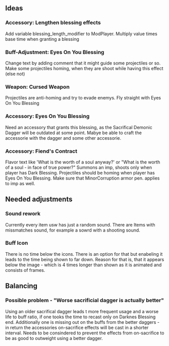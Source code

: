 ## Ideas

### Accessory: Lengthen blessing effects
Add variable blessing_length_modifier to ModPlayer. Multiply value times base time when granting a blessing

### Buff-Adjustment: Eyes On You Blessing
Change text by adding comment that it might guide some projectiles or so.
Make some projectiles homing, when they are shoot while having this effect (else not)

### Weapon: Cursed Weapon
Projectiles are anti-homing and try to evade enemys. Fly straight with Eyes On You Blessing

### Accessory: Eyes On You Blessing
Need an accessory that grants this blessing, as the Sacrifical Demonic Dagger will be outdated at some point.
Mabye be able to craft the accessorie with the dagger and some other accessorie.

### Accessory: Fiend's Contract
Flavor text like 'What is the worth of a soul anyway?' or "What is the worth of a soul - in face of true power?"
Summons an imp, shoots only when player has Dark Blessing.
Projectiles should be homing when player has Eyes On You Blessing.
Make sure that MinorCorruption armor pen. applies to imp as well.



## Needed adjustments

### Sound rework
Currently every item usw has just a random sound. There are Items with missmatches sound, for example a sowrd with a shooting sound.

### Buff Icon
There is no time below the icons. There is an option for that but enabeling it leads to the time being shown to far down.
Reason for that is, that it appears below the image - which is 4 times longer than shown as it is animated and consists of frames.



## Balancing

### Possible problem - "Worse sacrificial dagger is actually better"
Using an older sacrifical dagger leads t more frequent usage and a worse life to buff ratio, if one tooks the time to recast only on Darknes Blessing end.
Additionally one is missing out on the buffs from the better daggers - in return the accessories on-sacrifice effects will be cast in a shorter interval.
Needs to be consindered to prevent the effects from on-sacrifice to be as good to outweight using a better dagger.